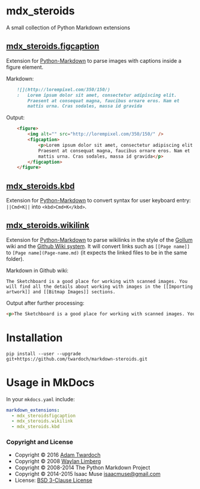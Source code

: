 # mdx_steroids

A small collection of Python Markdown extensions


## [mdx_steroids.figcaption](mdx_steroids/figcaption.py)

Extension for [Python-Markdown](https://pypi.python.org/pypi/Markdown) to parse images with captions inside a figure element.

Markdown:

```markdown
    ![](http://lorempixel.com/350/150/)
    :   Lorem ipsum dolor sit amet, consectetur adipiscing elit.
        Praesent at consequat magna, faucibus ornare eros. Nam et
        mattis urna. Cras sodales, massa id gravida
```

Output:

```html
    <figure>
        <img alt="" src="http://lorempixel.com/350/150/" />
        <figcaption>
            <p>Lorem ipsum dolor sit amet, consectetur adipiscing elit.
            Praesent at consequat magna, faucibus ornare eros. Nam et
            mattis urna. Cras sodales, massa id gravida</p>
        </figcaption>
    </figure>
```


## [mdx_steroids.kbd](mdx_steroids/kbd.py)

Extension for [Python-Markdown](https://pypi.python.org/pypi/Markdown) to convert syntax for user keyboard entry: `||Cmd+K||` into `<kbd>Cmd+K</kbd>`. 


## [mdx_steroids.wikilink](mdx_steroids/wikilink.py)

Extension for [Python-Markdown](https://pypi.python.org/pypi/Markdown) to parse wikilinks in the style of the  [Gollum](https://github.com/gollum/gollum) wiki and the [Github Wiki system](https://help.github.com/articles/about-github-wikis/). It will convert links such as `[[Page name]]` to `[Page name](Page-name.md)` (it expects the linked files to be in the same folder).

Markdown in Github wiki:
```
The Sketchboard is a good place for working with scanned images. You will find all the details about working with images in the [[Importing artwork]] and [[Bitmap Images]] sections.
```

Output after further processing:
```html
<p>The Sketchboard is a good place for working with scanned images. You will find all the details about working with images in the <a class="wikilink" href="../Importing-artwork/">Importing artwork</a> and <a class="wikilink" href="../Bitmap-Images/">Bitmap Images</a> sections.</p>
```


# Installation

```
pip install --user --upgrade  git+https://github.com/twardoch/markdown-steroids.git
```

# Usage in MkDocs

In your `mkdocs.yaml` include:

```yaml
markdown_extensions:
  - mdx_steroidsfigcaption
  - mdx_steroids.wikilink
  - mdx_steroids.kbd
```

### Copyright and License

* Copyright © 2016 [Adam Twardoch](https://github.com/twardoch)
* Copyright © 2008 [Waylan Limberg](http://achinghead.com) 
* Copyright © 2008-2014 The Python Markdown Project
* Copyright © 2014-2015 Isaac Muse <isaacmuse@gmail.com> 
* License: [BSD 3-Clause License](./LICENSE)

